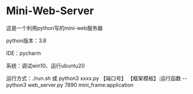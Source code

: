 # Mini-Web-Server
这是一个利用python写的mini-web服务器

python版本：3.8

IDE：pycharm

系统：调试win10、运行ubuntu20

运行方式：./run.sh 或 python3 xxxx.py 【端口号】 【框架模板】:运行函数 -- python3 web_server.py 7890 mini_frame:application

